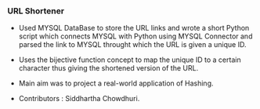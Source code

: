 ### URL Shortener
+ Used MYSQL DataBase to store the URL links and wrote a short Python script which connects MYSQL with Python using MYSQL Connector and parsed the link to MYSQL throught which the URL is given a unique ID.

+ Uses the bijective function concept to map the unique ID to a certain character thus giving the shortened version of the URL.

+ Main aim was to project a real-world application of Hashing.

+ Contributors : Siddhartha Chowdhuri.
